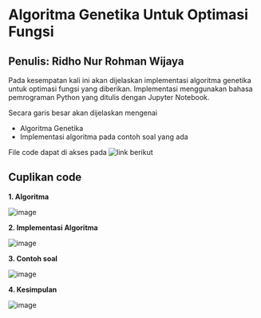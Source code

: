 # Algoritma Genetika Untuk Optimasi Fungsi
## Penulis: Ridho Nur Rohman Wijaya
Pada kesempatan kali ini akan dijelaskan implementasi algoritma genetika untuk optimasi fungsi yang diberikan. Implementasi menggunakan bahasa pemrograman Python yang ditulis dengan Jupyter Notebook.

Secara garis besar akan dijelaskan mengenai
- Algoritma Genetika
- Implementasi algoritma pada contoh soal yang ada

File code dapat di akses pada ![link berikut](https://github.com/RinRoya/Algoritma-Genetika-Untuk-Optimasi-Fungsi)

## Cuplikan code 
**1. Algoritma**

![image](https://user-images.githubusercontent.com/49511033/120658686-d82bc480-c4af-11eb-8a97-dd8d9c5b0c70.png)

**2. Implementasi Algoritma**

![image](https://user-images.githubusercontent.com/49511033/120658784-f09bdf00-c4af-11eb-8cb3-04725dcb9968.png)

**3. Contoh soal**

![image](https://user-images.githubusercontent.com/49511033/120658836-fdb8ce00-c4af-11eb-9369-97711fc05449.png)

**4. Kesimpulan**

![image](https://user-images.githubusercontent.com/49511033/120658916-10cb9e00-c4b0-11eb-9b2a-e25c8a806e7c.png)
